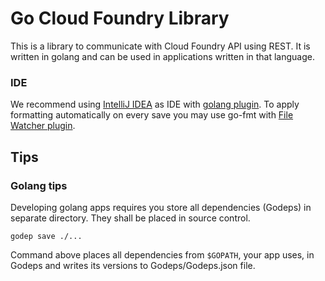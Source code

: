 Go Cloud Foundry Library
========================

This is a library to communicate with Cloud Foundry API using REST.
It is written in golang and can be used in applications written in that language.

### IDE
We recommend using [IntelliJ IDEA](https://www.jetbrains.com/idea/) as IDE with [golang plugin](https://github.com/go-lang-plugin-org/go-lang-idea-plugin). To apply formatting automatically on every save you may use go-fmt with [File Watcher plugin](http://www.idmworks.com/blog/entry/automatically-calling-go-fmt-from-intellij).


Tips
-----------------------

### Golang tips

Developing golang apps requires you store all dependencies (Godeps) in separate directory. They shall be placed in source control.

```
godep save ./...
```

Command above places all dependencies from `$GOPATH`, your app uses, in Godeps and writes its versions to Godeps/Godeps.json file.
